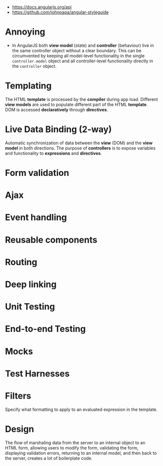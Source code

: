 - https://docs.angularjs.org/api
- https://github.com/johnpapa/angular-styleguide

# Annoying
- In AngularJS both **view model** (state) and **controller** (behaviour) live in the same controller object without a clear boundary. This can be circumvented by keeping all model-level functionality in the single `controller.model` object and all controller-level functionality directly in the `controller` object.

# Templating
The HTML **template** is processed by the **compiler** during app load. Different **view models** are used to populate different part of the HTML **template**.
DOM is accessed **declaratively** through **directives**. 

# Live Data Binding (2-way)
Automatic synchronization of data between the **view** (DOM) and the **view model** in both directions. The purpose of **controllers** is to expose variables and functionality to **expressions** and **directives**.

# Form validation

# Ajax

# Event handling

# Reusable components

# Routing

# Deep linking

# Unit Testing

# End-to-end Testing

# Mocks

# Test Harnesses

# Filters
Specify what formatting to apply to an evaluated expression in the template.

# Design
The flow of marshaling data from the server to an internal object to an HTML form, allowing users to modify the form, validating the form, displaying validation errors, returning to an internal model, and then back to the server, creates a lot of boilerplate code.
